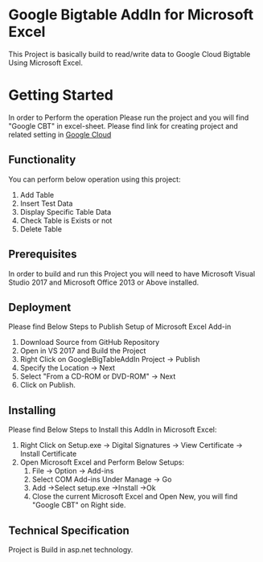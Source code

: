 # Google Bigtable AddIn for Microsoft Excel
This Project is basically build to read/write data to Google Cloud Bigtable Using Microsoft Excel.

# Getting Started
In order to Perform the operation Please run the project and you will find "Google CBT" in excel-sheet.
Please find link for creating project and related setting in [Google Cloud](https://cloud.google.com/bigtable/docs/creating-instance)

## Functionality
You can perform below operation using this project:
1. Add Table
2. Insert Test Data
3. Display Specific Table Data
4. Check Table is Exists or not
5. Delete Table


## Prerequisites
In order to build and run this Project you will need to have Microsoft Visual Studio 2017 and Microsoft Office 2013 or Above installed.

## Deployment
Please find Below Steps to Publish Setup of Microsoft Excel Add-in
1. Download Source from GitHub Repository
2. Open in VS 2017 and Build the Project
3. Right Click on GoogleBigTableAddIn Project -> Publish
4. Specify the Location -> Next
5. Select "From a CD-ROM or DVD-ROM" -> Next
6. Click on Publish.

## Installing
Please find Below Steps to Install this AddIn in Microsoft Excel:
1. Right Click on Setup.exe -> Digital Signatures -> View Certificate -> Install Certificate
2. Open Microsoft Excel and Perform Below Setups:
   1. File -> Option -> Add-ins
   2. Select COM Add-ins Under Manage -> Go
   3. Add ->Select setup.exe ->Install ->Ok
   4. Close the current Microsoft Excel and Open New, you will find "Google CBT" on Right side.
   
## Technical Specification
Project is Build in asp.net technology.
